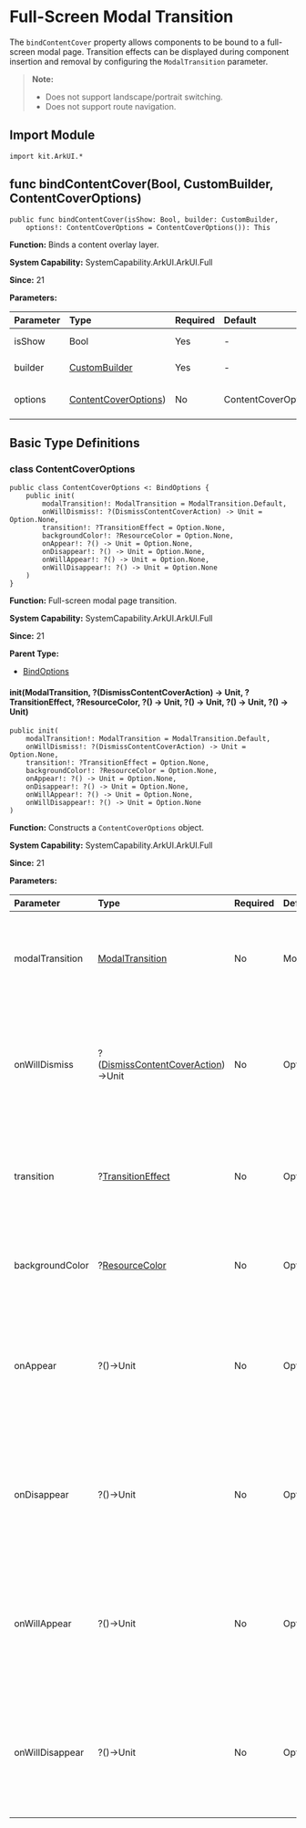 # Full-Screen Modal Transition

The `bindContentCover` property allows components to be bound to a full-screen modal page. Transition effects can be displayed during component insertion and removal by configuring the `ModalTransition` parameter.

> **Note:**
>
> - Does not support landscape/portrait switching.
> - Does not support route navigation.

## Import Module

```cangjie
import kit.ArkUI.*
```

## func bindContentCover(Bool, CustomBuilder, ContentCoverOptions)

```cangjie
public func bindContentCover(isShow: Bool, builder: CustomBuilder,
    options!: ContentCoverOptions = ContentCoverOptions()): This
```

**Function:** Binds a content overlay layer.

**System Capability:** SystemCapability.ArkUI.ArkUI.Full

**Since:** 21

**Parameters:**

| Parameter | Type | Required | Default | Description |
|:---|:---|:---|:---|:---|
| isShow | Bool | Yes | - | Whether to display. |
| builder | [CustomBuilder](./cj-common-types.md#type-custombuilder) | Yes | - | Custom builder. |
| options | [ContentCoverOptions](#class-contentcoveroptions)) | No | ContentCoverOptions() | Content overlay options. |

## Basic Type Definitions

### class ContentCoverOptions

```cangjie
public class ContentCoverOptions <: BindOptions {
    public init(
        modalTransition!: ModalTransition = ModalTransition.Default,
        onWillDismiss!: ?(DismissContentCoverAction) -> Unit = Option.None,
        transition!: ?TransitionEffect = Option.None,
        backgroundColor!: ?ResourceColor = Option.None,
        onAppear!: ?() -> Unit = Option.None,
        onDisappear!: ?() -> Unit = Option.None,
        onWillAppear!: ?() -> Unit = Option.None,
        onWillDisappear!: ?() -> Unit = Option.None
    )
}
```

**Function:** Full-screen modal page transition.

**System Capability:** SystemCapability.ArkUI.ArkUI.Full

**Since:** 21

**Parent Type:**

- [BindOptions](./cj-universal-attribute-sheettransition.md#class-bindoptions)

#### init(ModalTransition, ?(DismissContentCoverAction) -> Unit, ?TransitionEffect, ?ResourceColor, ?() -> Unit, ?() -> Unit, ?() -> Unit, ?() -> Unit)

```cangjie
public init(
    modalTransition!: ModalTransition = ModalTransition.Default,
    onWillDismiss!: ?(DismissContentCoverAction) -> Unit = Option.None,
    transition!: ?TransitionEffect = Option.None,
    backgroundColor!: ?ResourceColor = Option.None,
    onAppear!: ?() -> Unit = Option.None,
    onDisappear!: ?() -> Unit = Option.None,
    onWillAppear!: ?() -> Unit = Option.None,
    onWillDisappear!: ?() -> Unit = Option.None
)
```

**Function:** Constructs a `ContentCoverOptions` object.

**System Capability:** SystemCapability.ArkUI.ArkUI.Full

**Since:** 21

**Parameters:**

| Parameter | Type | Required | Default | Description |
|:---|:---|:---|:---|:---|
| modalTransition | [ModalTransition](./cj-common-types.md#enum-modaltransition) | No | ModalTransition.Default | **Named parameter.** Transition method for the full-screen modal page. |
| onWillDismiss | ?([DismissContentCoverAction](./cj-common-types.md#class-dismisscontentcoveraction))->Unit | No | Option.None | **Named parameter.** Callback function for interactive dismissal of the full-screen modal page. |
| transition | ?[TransitionEffect](./cj-animation-transition.md#class-transitioneffect) | No | Option.None | **Named parameter.** Custom transition method for the full-screen modal page. |
| backgroundColor | ?[ResourceColor](../apis/BasicServicesKit/cj-apis-base.md#interface-resourcecolor) | No | Option.None | **Named parameter.** Background color of the full-modal page. |
| onAppear | ?()->Unit | No | Option.None | **Named parameter.** Callback function after the full-modal page is displayed (after animation ends). |
| onDisappear | ?()->Unit | No | Option.None | **Named parameter.** Callback function after the full-modal page is dismissed (after animation ends). |
| onWillAppear | ?()->Unit | No | Option.None | **Named parameter.** Callback function before the full-modal page is displayed (before animation starts). |
| onWillDisappear | ?()->Unit | No | Option.None | **Named parameter.** Callback function before the full-modal page is dismissed (before animation starts). |